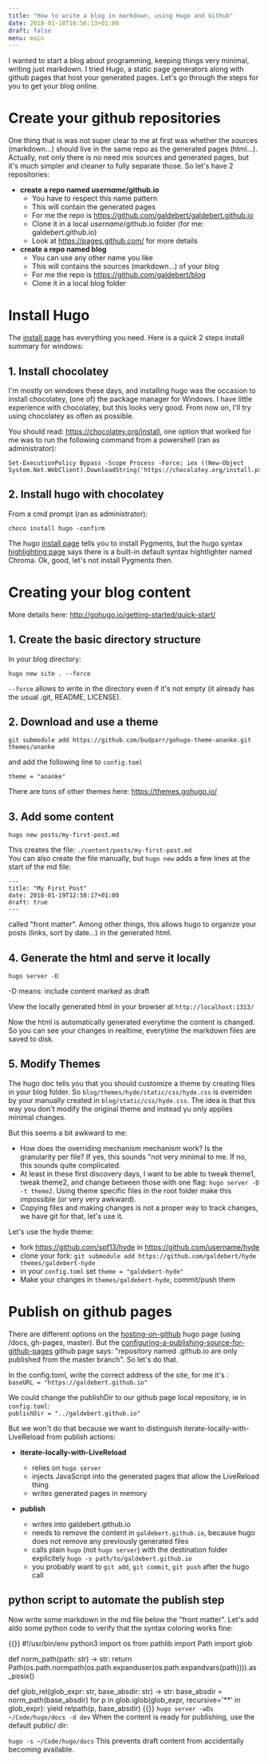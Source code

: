 ```yaml
---
title: "How to write a blog in markdown, using Hugo and Github"
date: 2018-01-18T16:56:13+01:00
draft: false
menu: main
---
```


I wanted to start a blog about programming, keeping things very minimal, writing just markdown. I tried Hugo, a static page generators along with github pages that host your generated pages. Let's go through the steps for you to get your blog online.

# Create your github repositories

One thing that is was not super clear to me at first was whether the sources (markdown...) should live in the same repo as the generated pages (html...).
Actually, not only there is no need mix sources and generated pages, but it's much simpler and cleaner to fully separate those. So let's have 2 repositories:

- **create a repo named _username_/github.io**
  - You have to respect this name pattern
  - This will contain the generated pages
  - For me the repo is https://github.com/galdebert/galdebert.github.io
  - Clone it in a local _username_/github.io folder (for me: galdebert.github.io)
  - Look at https://pages.github.com/ for more details
- **create a repo named blog**
  - You can use any other name you like
  - This will contains the sources (markdown...) of your blog
  - For me the repo is https://github.com/galdebert/blog
  - Clone it in a local blog folder

# Install Hugo

The [install page](https://gohugo.io/getting-started/installing/) has everything you need. Here is a quick 2 steps install summary for windows:

## 1. Install chocolatey

I'm mostly on windows these days, and installing hugo was the occasion to install chocolatey, (one of) the package manager for Windows. I have little experience with chocolatey, but this looks very good. From now on, I'll try using chocolatey as often as possible.

You should read: https://chocolatey.org/install, one option that worked for me was to run the following command from a powershell (ran as administrator):
```
Set-ExecutionPolicy Bypass -Scope Process -Force; iex ((New-Object System.Net.WebClient).DownloadString('https://chocolatey.org/install.ps1'))
```

## 2. Install hugo with chocolatey

From a cmd prompt (ran as administrator):
```
choco install hugo -confirm
```

The hugo [install page](https://gohugo.io/getting-started/installing/) tells you to install Pygments, but the hugo syntax [highlighting page](https://gohugo.io/content-management/syntax-highlighting/) says there is a built-in default syntax hightlighter named Chroma. Ok, good, let's not install Pygments then.


# Creating your blog content

More details here: http://gohugo.io/getting-started/quick-start/

## 1. Create the basic directory structure

In your blog directory:
```
hugo new site . --force
```
`--force` allows to write in the directory even if it's not empty (it already has the usual .git, README, LICENSE).

## 2. Download and use a theme
```
git submodule add https://github.com/budparr/gohugo-theme-ananke.git themes/ananke
```
and add the following line to `config.toml`
```
theme = "ananke"
```
There are tons of other themes here: https://themes.gohugo.io/

## 3. Add some content

```
hugo new posts/my-first-post.md
```
This creates the file: `./content/posts/my-first-post.md`<br>
You can also create the file manually, but `hugo new` adds a few lines at the start of the md file:
```
---
title: "My First Post"
date: 2018-01-19T12:58:17+01:00
draft: true
---
```
called "front matter". Among other things, this allows hugo to organize your posts (links, sort by date...) in the generated html.

## 4. Generate the html and serve it locally

```
hugo server -D
```
-D means: include content marked as draft

View the locally generated html in your browser at `http://localhost:1313/`

Now the html is automatically generated everytime the content is changed. So you can see your changes in realtime, everytime the markdown files are saved to disk.


## 5. Modify Themes

The hugo doc tells you that you should customize a theme by creating files in your blog folder. So `blog/themes/hyde/static/css/hyde.css` is overriden by your manually created in `blog/static/css/hyde.css`. The idea is that this way you don't modify the original theme and instead yu only applies minimal changes.

But this seems a bit awkward to me:

- How does the overriding mechanism mechanism work? Is the granularity per file? If yes, this sounds "not very minimal to me. If no, this sounds quite complicated.
- At least in these first discovery days, I want to be able to tweak theme1, tweak theme2, and change between those with one flag: `hugo server -D -t theme2`. Using theme specific files in the root folder make this impossible (or very very awkward).
- Copying files and making changes is not a proper way to track changes, we have git for that, let's use it.

Let's use the hyde theme:

- fork https://github.com/spf13/hyde in https://github.com/username/hyde
- clone your fork: `git submodule add https://github.com/galdebert/hyde themes/galdebert-hyde`
- in your `config.toml` set `theme = "galdebert-hyde"`
- Make your changes in `themes/galdebert-hyde`, commit/push them


# Publish on github pages

There are different options on the [hosting-on-github](http://gohugo.io/hosting-and-deployment/hosting-on-github/) hugo page (using /docs, gh-pages, master). But the [configuring-a-publishing-source-for-github-pages](https://help.github.com/articles/configuring-a-publishing-source-for-github-pages/) github page says: "repository named <username>.github.io are only published from the master branch". So let's do that.

In the config.toml, write the correct address of the site, for me it's :<br>
`baseURL = "https://galdebert.github.io"`<br>

We could change the publishDir to our github page local repository, ie in `config.toml`:<br>
`publishDir = "../galdebert.github.io"`<br>

But we won't do that because we want to distinguish iterate-locally-with-LiveReload from publish actions:

- **iterate-locally-with-LiveReload**
  - relies on `hugo server`
  - injects JavaScript into the generated pages that allow the LiveReload thing
  - writes generated pages in memory

- **publish**
  - writes into galdebert.github.io
  - needs to remove the content in `galdebert.github.io`, because hugo does not remove any previously generated files
  - calls plain `hugo` (not `hugo server`) with the destination folder explicitely `hugo -s path/to/galdebert.github.io`
  - you probably want to `git add`, `git commit`, `git push` after the hugo call


## python script to automate the publish step



Now write some markdown in the md file below the "front matter". Let's add aldo some python code to verify that the syntax coloring works fine:


{{<highlight python>}}
#!/usr/bin/env python3
import os
from pathlib import Path
import glob

def norm_path(path: str) -> str:
    return Path(os.path.normpath(os.path.expanduser(os.path.expandvars(path)))).as_posix()

def glob_rel(glob_expr: str, base_absdir: str) -> str:
    base_absdir = norm_path(base_absdir)
    for p in glob.iglob(glob_expr, recursive='**' in glob_expr):
        yield relpath(p, base_absdir)
{{</highlight>}}
`hugo server -wDs ~/Code/hugo/docs -d dev`
When the content is ready for publishing, use the default public/ dir:

`hugo -s ~/Code/hugo/docs`
This prevents draft content from accidentally becoming available.

